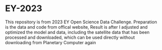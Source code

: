 # EY-2023
This repository is from 2023 EY Open Science Data Challenge.
Preparation is the data and code from offical website,
Result is after I adjusted and optimized the model and data, 
including the satellite data that has been processed and downloaded, 
which can be used directly without downloading from Planetary Computer again
